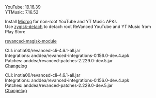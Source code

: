 YouTube: 19.16.39  
YTMusic: 7.16.52  

Install [Microg](https://github.com/ReVanced/GmsCore/releases) for non-root YouTube and YT Music APKs  
Use [zygisk-detach](https://github.com/j-hc/zygisk-detach) to detach root ReVanced YouTube and YT Music from Play Store  

[revanced-magisk-module](https://github.com/j-hc/revanced-magisk-module)
  
CLI: inotia00/revanced-cli-4.6.1-all.jar  
Integrations: anddea/revanced-integrations-0.156.0-dev.4.apk  
Patches: anddea/revanced-patches-2.229.0-dev.5.jar  
[Changelog](https://github.com/anddea/revanced-patches/releases/tag/v2.229.0-dev.5)

CLI: inotia00/revanced-cli-4.6.1-all.jar  
Integrations: anddea/revanced-integrations-0.156.0-dev.4.apk  
Patches: anddea/revanced-patches-2.229.0-dev.5.jar  
[Changelog](https://github.com/anddea/revanced-patches/releases/tag/v2.229.0-dev.5)  
